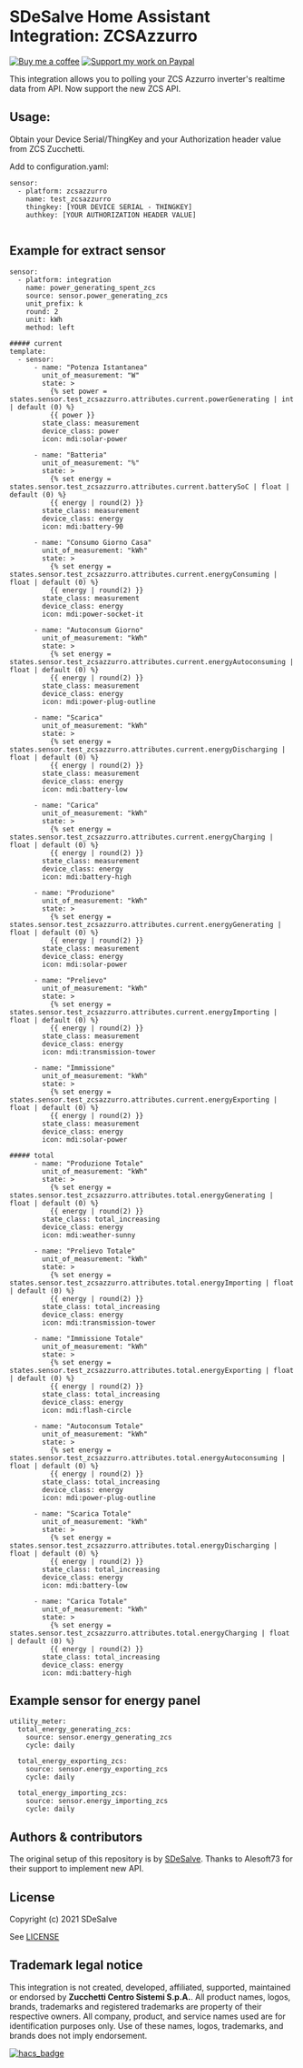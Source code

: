 # SDeSalve Home Assistant Integration: ZCSAzzurro

[![Buy me a coffee][buymeacoffee-shield]][buymeacoffee] [![Support my work on Paypal][paypal-shield]][paypal]

This integration allows you to polling your ZCS Azzurro inverter's realtime data from API.
Now support the new ZCS API.

## Usage:
Obtain your Device Serial/ThingKey and your Authorization header value from ZCS Zucchetti.

Add to configuration.yaml:

```
sensor:
  - platform: zcsazzurro
    name: test_zcsazzurro
    thingkey: [YOUR DEVICE SERIAL - THINGKEY]
    authkey: [YOUR AUTHORIZATION HEADER VALUE]
    
```

## Example for extract sensor
```
sensor:
  - platform: integration
    name: power_generating_spent_zcs
    source: sensor.power_generating_zcs
    unit_prefix: k
    round: 2    
    unit: kWh
    method: left
    
##### current   
template:
  - sensor:
      - name: "Potenza Istantanea"
        unit_of_measurement: "W"
        state: >
          {% set power = states.sensor.test_zcsazzurro.attributes.current.powerGenerating | int | default (0) %}
          {{ power }}
        state_class: measurement
        device_class: power
        icon: mdi:solar-power

      - name: "Batteria"
        unit_of_measurement: "%"
        state: >
          {% set energy = states.sensor.test_zcsazzurro.attributes.current.batterySoC | float | default (0) %}
          {{ energy | round(2) }}
        state_class: measurement
        device_class: energy
        icon: mdi:battery-90
        
      - name: "Consumo Giorno Casa"
        unit_of_measurement: "kWh"
        state: >
          {% set energy = states.sensor.test_zcsazzurro.attributes.current.energyConsuming | float | default (0) %}
          {{ energy | round(2) }}
        state_class: measurement
        device_class: energy
        icon: mdi:power-socket-it  
        
      - name: "Autoconsum Giorno"
        unit_of_measurement: "kWh"
        state: >
          {% set energy = states.sensor.test_zcsazzurro.attributes.current.energyAutoconsuming | float | default (0) %}
          {{ energy | round(2) }}
        state_class: measurement
        device_class: energy
        icon: mdi:power-plug-outline    
        
      - name: "Scarica"
        unit_of_measurement: "kWh"
        state: >
          {% set energy = states.sensor.test_zcsazzurro.attributes.current.energyDischarging | float | default (0) %}
          {{ energy | round(2) }}
        state_class: measurement
        device_class: energy
        icon: mdi:battery-low 
        
      - name: "Carica"
        unit_of_measurement: "kWh"
        state: >
          {% set energy = states.sensor.test_zcsazzurro.attributes.current.energyCharging | float | default (0) %}
          {{ energy | round(2) }}
        state_class: measurement
        device_class: energy
        icon: mdi:battery-high 
        
      - name: "Produzione"
        unit_of_measurement: "kWh"
        state: >
          {% set energy = states.sensor.test_zcsazzurro.attributes.current.energyGenerating | float | default (0) %}
          {{ energy | round(2) }}
        state_class: measurement
        device_class: energy
        icon: mdi:solar-power
        
      - name: "Prelievo"
        unit_of_measurement: "kWh"
        state: >
          {% set energy = states.sensor.test_zcsazzurro.attributes.current.energyImporting | float | default (0) %}
          {{ energy | round(2) }}
        state_class: measurement
        device_class: energy
        icon: mdi:transmission-tower  
        
      - name: "Immissione"
        unit_of_measurement: "kWh"
        state: >
          {% set energy = states.sensor.test_zcsazzurro.attributes.current.energyExporting | float | default (0) %}
          {{ energy | round(2) }}
        state_class: measurement
        device_class: energy
        icon: mdi:solar-power 
           
##### total         
      - name: "Produzione Totale"
        unit_of_measurement: "kWh"
        state: >
          {% set energy = states.sensor.test_zcsazzurro.attributes.total.energyGenerating | float | default (0) %}
          {{ energy | round(2) }}
        state_class: total_increasing
        device_class: energy
        icon: mdi:weather-sunny
        
      - name: "Prelievo Totale"
        unit_of_measurement: "kWh"
        state: >
          {% set energy = states.sensor.test_zcsazzurro.attributes.total.energyImporting | float | default (0) %}
          {{ energy | round(2) }}
        state_class: total_increasing
        device_class: energy
        icon: mdi:transmission-tower
        
      - name: "Immissione Totale"
        unit_of_measurement: "kWh"
        state: >
          {% set energy = states.sensor.test_zcsazzurro.attributes.total.energyExporting | float | default (0) %}
          {{ energy | round(2) }}
        state_class: total_increasing
        device_class: energy
        icon: mdi:flash-circle
        
      - name: "Autoconsum Totale"
        unit_of_measurement: "kWh"
        state: >
          {% set energy = states.sensor.test_zcsazzurro.attributes.total.energyAutoconsuming | float | default (0) %}
          {{ energy | round(2) }}
        state_class: total_increasing
        device_class: energy
        icon: mdi:power-plug-outline 
        
      - name: "Scarica Totale"
        unit_of_measurement: "kWh"
        state: >
          {% set energy = states.sensor.test_zcsazzurro.attributes.total.energyDischarging | float | default (0) %}
          {{ energy | round(2) }}
        state_class: total_increasing
        device_class: energy
        icon: mdi:battery-low
        
      - name: "Carica Totale"
        unit_of_measurement: "kWh"
        state: >
          {% set energy = states.sensor.test_zcsazzurro.attributes.total.energyCharging | float | default (0) %}
          {{ energy | round(2) }}
        state_class: total_increasing
        device_class: energy
        icon: mdi:battery-high
```

## Example sensor for energy panel
```
utility_meter:
  total_energy_generating_zcs:
    source: sensor.energy_generating_zcs
    cycle: daily

  total_energy_exporting_zcs:
    source: sensor.energy_exporting_zcs
    cycle: daily

  total_energy_importing_zcs:
    source: sensor.energy_importing_zcs
    cycle: daily
```

## Authors & contributors

The original setup of this repository is by [SDeSalve][sdesalve].
Thanks to Alesoft73 for their support to implement new API.

## License

Copyright (c) 2021 SDeSalve

See [LICENSE][license]

## Trademark legal notice

This integration is not created, developed, affiliated, supported, maintained or endorsed by **Zucchetti Centro Sistemi S.p.A.**.
All product names, logos, brands, trademarks and registered trademarks are property of their respective owners. All company, product, and service names used are for identification purposes only.
Use of these names, logos, trademarks, and brands does not imply endorsement.


[![hacs_badge](https://img.shields.io/badge/HACS-Custom-orange.svg)](https://github.com/sdesalve/zcsazzurro)

[buymeacoffee-shield]: https://www.buymeacoffee.com/assets/img/guidelines/download-assets-sm-2.svg
[buymeacoffee]: https://www.buymeacoffee.com/sdesalve
[paypal-shield]: https://www.paypalobjects.com/en_US/i/btn/btn_donateCC_LG.gif
[paypal]: https://paypal.me/SDeSalve
[license]: https://github.com/sdesalve/zcsazzurro/LICENSE.md
[sdesalve]: https://github.com/sdesalve
